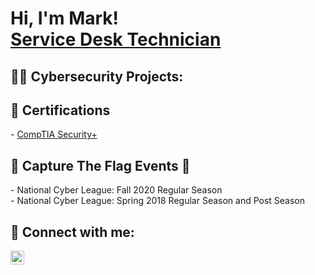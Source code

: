 <h1>Hi, I'm Mark! <br/> <a href="https://www.linkedin.com/in/markrufin/">Service Desk Technician</a></h1>

<h2>👨‍💻 Cybersecurity Projects:</h2>

<h2> 📄 Certifications</h2>
- <a href='https://www.credly.com/badges/771e50b2-a5ad-4fad-b01c-bb0f98da25e4/linked_in_profile'>CompTIA Security+</a>

<h2>🚩 Capture The Flag Events 🚩</h2>
- National Cyber League: Fall 2020 Regular Season <br/>
- National Cyber League: Spring 2018 Regular Season and Post Season

<h2> 🤳 Connect with me:</h2>


[<img align="left" alt="JoshMadakor | LinkedIn" width="22px" src="https://cdn.jsdelivr.net/npm/simple-icons@v3/icons/linkedin.svg" />][linkedin]

[linkedin]: https://linkedin.com/in/mrufin
